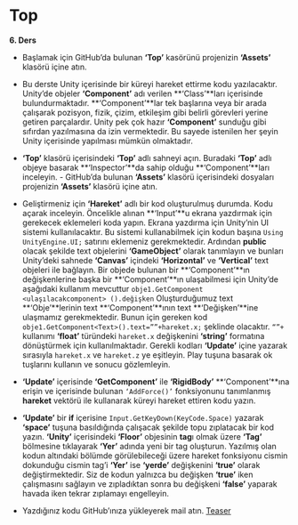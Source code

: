 # Top

**6. Ders**



  -	Başlamak için GitHub’da bulunan **‘Top’** kasörünü projenizin **‘Assets’** klasörü içine atın.
  -	Bu derste Unity içerisinde bir küreyi hareket ettirme kodu yazılacaktır. Unity’de objeler **‘Component’** adı verilen **‘Class’**ları içerisinde bulundurmaktadır. **‘Component’**lar tek başlarına veya bir arada çalışarak pozisyon, fizik, çizim, etkileşim gibi belirli görevleri yerine getiren parçalardır. Unity pek çok hazır **‘Component’** sunduğu gibi sıfırdan yazılmasına da izin vermektedir. Bu sayede istenilen her şeyin Unity içerisinde yapılması mümkün olmaktadır.
  
  -	**‘Top’** klasörü içerisindeki **‘Top’** adlı sahneyi açın. Buradaki **‘Top’** adlı objeye basarak **‘Inspector’**da sahip olduğu **‘Component’**ları inceleyin.   -	GitHub’da bulunan **‘Assets’** klasörü içerisindeki dosyaları projenizin **‘Assets’** klasörü içine atın.
  -	Geliştirmeniz için **‘Hareket’** adlı bir kod oluşturulmuş durumda. Kodu açarak inceleyin. Öncelikle alınan **‘Input’**u ekrana yazdırmak için gerekecek eklemeleri koda yapın. Ekrana yazdırma için Unity’nin UI sistemi kullanılacaktır. Bu sistemi kullanabilmek için kodun başına
	```Using UnityEngine.UI;```
  satırını eklemeniz gerekmektedir. Ardından **public** olacak şekilde text objelerini **‘GameObject’** olarak tanımlayın ve bunları Unity’deki sahnede **‘Canvas’** içindeki **‘Horizontal’** ve **‘Vertical’** text objeleri ile bağlayın. Bir objede bulunan bir **‘Component’**ın değişkenlerine başka bir **‘Component’**ın ulaşabilmesi için Unity’de aşağıdaki kullanım mevcuttur
	```obje1.GetComponent <ulaşılacakcomponent> ().değişken```
  Oluşturduğumuz text **‘Obje’**lerinin text **‘Component’**ının text **‘Değişken’**ine ulaşmamız gerekmektedir. Bunun için gereken kod
	```obje1.GetComponent<Text>().text=””+hareket.x;```
  şeklinde olacaktır. ```“”+``` kullanımı **‘float’** türündeki ```hareket.x``` değişkenini **‘string’** formatına dönüştürmek için kullanılmaktadır. Gerekli kodları **‘Update’** içine yazarak sırasıyla ```hareket.x``` ve ```hareket.z``` ye eşitleyin. Play tuşuna basarak ok tuşlarını kullanın ve sonucu gözlemleyin.
  
  -	**‘Update’** içerisinde **‘GetComponent’** ile **‘RigidBody’** **‘Component’**ına erişin ve içerisinde bulunan ```‘AddForce()’``` fonksiyonunu tanımlanmış **hareket** vektörü ile kullanarak küreyi hareket ettiren kodu yazın.
  -	**‘Update’** bir **if** içerisine 
	```Input.GetKeyDown(KeyCode.Space)```
  yazarak **‘space’** tuşuna basıldığında çalışacak şekilde topu zıplatacak bir kod yazın. **‘Unity’** içerisindeki **‘Floor’** objesinin **tag**ı olmak üzere **‘Tag’** bölmesine tıklayarak **‘Yer’** adında yeni bir tag oluşturun. Yazılmış olan kodun altındaki bölümde görülebileceği üzere hareket fonksiyonu cismin dokunduğu cismin tag’i **‘Yer’** ise **‘yerde’** değişkenini **‘true’** olarak değiştirmektedir. Siz de kodun yalnızca bu değişken **‘true’** iken çalışmasını sağlayın ve zıpladıktan sonra bu değişkeni **‘false’** yaparak havada iken tekrar zıplamayı engelleyin.

  
  -	Yazdığınız kodu GitHub’ınıza yükleyerek mail atın.
	[Teaser](https://www.youtube.com/watch?v=ssIYDJRGDeU&list=PLSmWeUDtr9fDKXL0UDaCEFxkb9fbQEOZH&index=3)